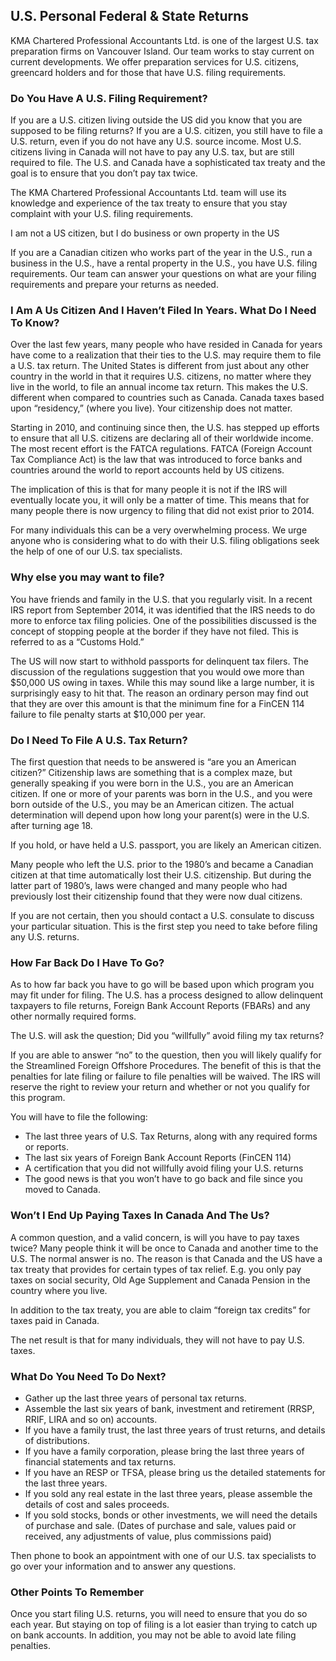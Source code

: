 ## U.S. Personal Federal & State Returns

KMA Chartered Professional Accountants Ltd. is one of the largest U.S. tax preparation firms on Vancouver Island. Our team works to stay current on current developments. We offer preparation services for U.S. citizens, greencard holders and for those that have U.S. filing requirements.

### Do You Have A U.S. Filing Requirement?

If you are a U.S. citizen living outside the US did you know that you are supposed to be filing returns? If you are a U.S. citizen, you still have to file a U.S. return, even if you do not have any U.S. source income. Most U.S. citizens living in Canada will not have to pay any U.S. tax, but are still required to file. The U.S. and Canada have a sophisticated tax treaty and the goal is to ensure that you don’t pay tax twice.

The KMA Chartered Professional Accountants Ltd. team will use its knowledge and experience of the tax treaty to ensure that you stay complaint with your U.S. filing requirements.

I am not a US citizen, but I do business or own property in the US

If you are a Canadian citizen who works part of the year in the U.S., run a business in the U.S., have a rental property in the U.S., you have U.S. filing requirements. Our team can answer your questions on what are your filing requirements and prepare your returns as needed.

### I Am A Us Citizen And I Haven’t Filed In Years. What Do I Need To Know?

Over the last few years, many people who have resided in Canada for years have come to a realization that their ties to the U.S. may require them to file a U.S. tax return.  The United States is different from just about any other country in the world in that it requires U.S. citizens, no matter where they live in the world, to file an annual income tax return.  This makes the U.S. different when compared to countries such as Canada.  Canada taxes based upon “residency,” (where you live).  Your citizenship does not matter.

Starting in 2010, and continuing since then, the U.S. has stepped up efforts to ensure that all U.S. citizens are declaring all of their worldwide income.  The most recent effort is the FATCA regulations.  FATCA (Foreign Account Tax Compliance Act) is the law that was introduced to force banks and countries around the world to report accounts held by US citizens.

The implication of this is that for many people it is not if the IRS will eventually locate you, it will only be a matter of time.  This means that for many people there is now urgency to filing that did not exist prior to 2014.

For many individuals this can be a very overwhelming process.  We urge anyone who is considering what to do with their U.S. filing obligations seek the help of one of our U.S. tax specialists.

### Why else you may want to file?

You have friends and family in the U.S. that you regularly visit.  In a recent IRS report from September 2014, it was identified that the IRS needs to do more to enforce tax filing policies.  One of the possibilities discussed is the concept of stopping people at the border if they have not filed.  This is referred to as a “Customs Hold.”

The US will now start to withhold passports for delinquent tax filers. The discussion of the regulations suggestion that you would owe more than $50,000 US owing in taxes. While this may sound like a large number, it is surprisingly easy to hit that. The reason an ordinary person may find out that they are over this amount is that the minimum fine for a FinCEN 114 failure to file penalty starts at $10,000 per year.

### Do I Need To File A U.S. Tax Return?

The first question that needs to be answered is “are you an American citizen?”   Citizenship laws are something that is a complex maze, but generally speaking if you were born in the U.S., you are an American citizen.   If one or more of your parents was born in the U.S., and you were born outside of the U.S., you may be an American citizen.  The actual determination will depend upon how long your parent(s) were in the U.S. after turning age 18.

If you hold, or have held a U.S. passport, you are likely an American citizen.

Many people who left the U.S. prior to the 1980’s and became a Canadian citizen at that time automatically lost their U.S. citizenship.  But during the latter part of 1980’s, laws were changed and many people who had previously lost their citizenship found that they were now dual citizens.

If you are not certain, then you should contact a U.S. consulate to discuss your particular situation.  This is the first step you need to take before filing any U.S. returns.

### How Far Back Do I Have To Go?

As to how far back you have to go will be based upon which program you may fit under for filing.  The U.S. has a process designed to allow delinquent taxpayers to file returns, Foreign Bank Account Reports (FBARs) and any other normally required forms.

The U.S. will ask the question; Did you “willfully” avoid filing my tax returns?

If you are able to answer “no” to the question, then you will likely qualify for the Streamlined Foreign Offshore Procedures.  The benefit of this is that the penalties for late filing or failure to file penalties will be waived.  The IRS will reserve the right to review your return and whether or not you qualify for this program.

You will have to file the following:

+ The last three years of U.S. Tax Returns, along with any required forms or reports.
+ The last six years of Foreign Bank Account Reports (FinCEN 114)
+ A certification that you did not willfully avoid filing your U.S. returns
+ The good news is that you won’t have to go back and file since you moved to Canada.

### Won’t I End Up Paying Taxes In Canada And The Us?

A common question, and a valid concern, is will you have to pay taxes twice?  Many people think it will be once to Canada and another time to the U.S.  The normal answer is no.  The reason is that Canada and the US have a tax treaty that provides for certain types of tax relief.  E.g. you only pay taxes on social security, Old Age Supplement and Canada Pension in the country where you live.

In addition to the tax treaty, you are able to claim “foreign tax credits” for taxes paid in Canada.

The net result is that for many individuals, they will not have to pay U.S. taxes.

### What Do You Need To Do Next?

+ Gather up the last three years of personal tax returns.
+ Assemble the last six years of bank, investment and retirement (RRSP, RRIF, LIRA and so on) accounts.
+ If you have a family trust, the last three years of trust returns, and details of distributions.
+ If you have a family corporation, please bring the last three years of financial statements and tax returns.
+ If you have an RESP or TFSA, please bring us the detailed statements for the last three years.
+ If you sold any real estate in the last three years, please assemble the details of cost and sales proceeds.
+ If you sold stocks, bonds or other investments, we will need the details of purchase and sale. (Dates of purchase and sale, values paid or received, any adjustments of value, plus commissions paid)

Then phone to book an appointment with one of our U.S. tax specialists to go over your information and to answer any questions.

### Other Points To Remember

Once you start filing U.S. returns, you will need to ensure that you do so each year.  But staying on top of filing is a lot easier than trying to catch up on bank accounts.  In addition, you may not be able to avoid late filing penalties.
